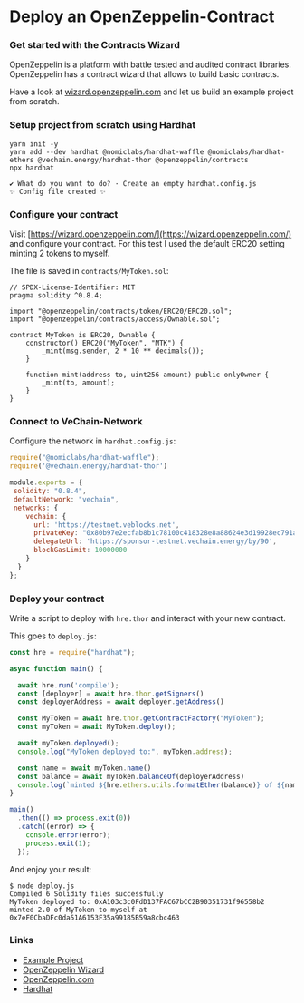 # Deploy an OpenZeppelin-Contract

### Get started with the Contracts Wizard

OpenZeppelin is a platform with battle tested and audited contract libraries. OpenZeppelin has a contract wizard that allows to build basic contracts.

Have a look at [wizard.openzeppelin.com](https://wizard.openzeppelin.com) and let us build an example project from scratch.

### Setup project from scratch using Hardhat <a href="#user-content-setup-project-from-scratch-using-hardhat" id="user-content-setup-project-from-scratch-using-hardhat"></a>

```shell
yarn init -y
yarn add --dev hardhat @nomiclabs/hardhat-waffle @nomiclabs/hardhat-ethers @vechain.energy/hardhat-thor @openzeppelin/contracts 
npx hardhat

✔ What do you want to do? · Create an empty hardhat.config.js
✨ Config file created ✨
```

### Configure your contract <a href="#user-content-configure-your-contract" id="user-content-configure-your-contract"></a>

Visit [https://wizard.openzeppelin.com/](https://wizard.openzeppelin.com/) and configure your contract. For this test I used the default ERC20 setting minting 2 tokens to myself.

The file is saved in `contracts/MyToken.sol`:

```solidity
// SPDX-License-Identifier: MIT
pragma solidity ^0.8.4;

import "@openzeppelin/contracts/token/ERC20/ERC20.sol";
import "@openzeppelin/contracts/access/Ownable.sol";

contract MyToken is ERC20, Ownable {
    constructor() ERC20("MyToken", "MTK") {
        _mint(msg.sender, 2 * 10 ** decimals());
    }

    function mint(address to, uint256 amount) public onlyOwner {
        _mint(to, amount);
    }
}
```

### Connect to VeChain-Network <a href="#user-content-connect-to-vechain-network" id="user-content-connect-to-vechain-network"></a>

Configure the network in `hardhat.config.js`:

```javascript
require("@nomiclabs/hardhat-waffle");
require('@vechain.energy/hardhat-thor')

module.exports = {
 solidity: "0.8.4",
 defaultNetwork: "vechain",
 networks: {
    vechain: {
      url: 'https://testnet.veblocks.net',
      privateKey: "0x80b97e2ecfab8b1c78100c418328e8a88624e3d19928ec791a8a51cdcf01f16f",
      delegateUrl: 'https://sponsor-testnet.vechain.energy/by/90',
      blockGasLimit: 10000000
    }
  }
};
```

### Deploy your contract <a href="#user-content-deploy-your-contract" id="user-content-deploy-your-contract"></a>

Write a script to deploy with `hre.thor` and interact with your new contract.

This goes to `deploy.js`:

```javascript
const hre = require("hardhat");

async function main() {

  await hre.run('compile');
  const [deployer] = await hre.thor.getSigners()
  const deployerAddress = await deployer.getAddress()

  const MyToken = await hre.thor.getContractFactory("MyToken");
  const myToken = await MyToken.deploy();

  await myToken.deployed();
  console.log("MyToken deployed to:", myToken.address);

  const name = await myToken.name()
  const balance = await myToken.balanceOf(deployerAddress)
  console.log(`minted ${hre.ethers.utils.formatEther(balance)} of ${name} to myself at ${deployerAddress}`)
}

main()
  .then(() => process.exit(0))
  .catch((error) => {
    console.error(error);
    process.exit(1);
  });
```

And enjoy your result:

```shell
$ node deploy.js  
Compiled 6 Solidity files successfully
MyToken deployed to: 0xA103c3c0FdD137FAC67bCC2B90351731f96558b2
minted 2.0 of MyToken to myself at 0x7eF0CbaDFc0da51A6153F35a99185B59a8cbc463
```

### Links <a href="#user-content-links" id="user-content-links"></a>

* [Example Project](https://gitlab.com/vechain.energy/examples/openzeppelin-wizard/)
* [OpenZeppelin Wizard](https://wizard.openzeppelin.com/)
* [OpenZeppelin.com](https://openzeppelin.com/)
* [Hardhat](https://hardhat.org/getting-started/)
